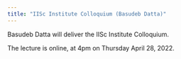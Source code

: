 ```yaml
---
title: "IISc Institute Colloquium (Basudeb Datta)"
---
```


Basudeb Datta will deliver the IISc Institute Colloquium.

The lecture is online, at 4pm on Thursday April 28, 2022.

<embed src="{{site.baseurl}}/images/2022-04-28-IISc-Colloquium-Datta.jpg" width="900px" height="1500px">
